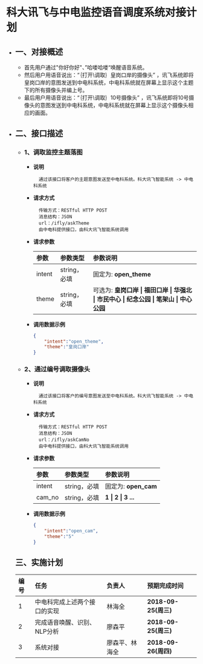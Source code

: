 # 科大讯飞与中电监控语音调度系统对接计划
- ## 一、对接概述
    - 首先用户通过"你好你好"、”哈喽哈喽“唤醒语音系统。
    - 然后用户用语音说出：“｛打开\调取｝皇岗口岸的摄像头” ，讯飞系统即将皇岗口岸的意图发送到中电科系统，中电科系统就在屏幕上显示这个主题下的所有摄像头并编上号。
    - 最后用户用语音说出：“｛打开\调取｝10号摄像头” ，讯飞系统即将10号摄像头的意图发送到中电科系统，中电科系统就在屏幕上显示这个摄像头相应的画面。

- ## 二、接口描述
    - ### 1、调取监控主题落图
        - **说明**
            > 
                通过该接口将客户的主题意图发送至中电科系统。科大讯飞智能系统 -> 中电科系统
        - **请求方式**
            >
                传输方式：RESTful HTTP POST
                消息结构：JSON
                url：/ifly/askTheme
                由中电科提供接口，由科大讯飞智能系统调用

        - **请求参数**
            >
            | 参数      |     参数类型 |   参数说明   |
            | :-------- | :--------| :------ |
            | intent |  string，必填|  固定为: **open_theme**|
            | theme|   string，必填|  可选为: **皇岗口岸 \| 福田口岸 \| 华强北 \| 市民中心 \| 纪念公园 \| 笔架山 \| 中心公园**|

        - **调用数据示例**
            >
            ```json
            {
                "intent":"open_theme",
                "theme":"皇岗口岸"
            }
            ```
    - ### 2、通过编号调取摄像头
        - **说明**
            > 
                通过该接口将客户的编号意图发送至中电科系统。科大讯飞智能系统 -> 中电科系统
        - **请求方式**
            >
                传输方式：RESTful HTTP POST
                消息结构：JSON
                url：/ifly/askCamNo
                由中电科提供接口，由科大讯飞智能系统调用

        - **请求参数**
            >
            | 参数      |     参数类型 |   参数说明   |
            | :-------- | :--------| :------ |
            | intent|  string，必填|  固定为: **open_cam**|
            | cam_no|   string，必填|  **1 \| 2 \| 3 ...**|

        - **调用数据示例**
            >
            ```json
            {
                "intent":"open_cam",
                "theme":"5"
            }
            ```
    ## 三、实施计划
    |编号|任务|负责人|**预期完成时间**|
    | :-------- | :--------| :------ | :------ |
    |1|中电科完成上述两个接口的实现|林海全| **2018-09-25(周三)**|
    |2|完成语音唤醒、识别、NLP分析|廖森平| **2018-09-25(周三)**|
    |3|系统对接|廖森平、林海全| **2018-09-26(周四)**|
